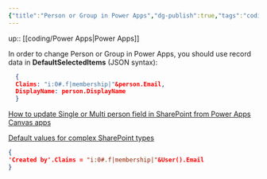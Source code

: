 ```yaml
---
{"title":"Person or Group in Power Apps","dg-publish":true,"tags":"coding/power-apps","language":"en","permalink":"/coding/person-or-group-in-power-apps/","dgPassFrontmatter":true}
---
```


up:: [[coding/Power Apps\|Power Apps]]

In order to change Person or Group in Power Apps, you should use record data in **DefaultSelectedItems** (JSON syntax):
  
```json
  {
  Claims: "i:0#.f|membership|"&person.Email,
  DisplayName: person.DisplayName
  }
  ```

  [How to update Single or Multi person field in SharePoint from Power Apps Canvas apps](https://debajmecrm.com/how-to-update-single-or-multi-person-field-in-sharepoint-from-power-apps-canvas-apps/)

  [Default values for complex SharePoint types](https://powerapps.microsoft.com/en-us/blog/default-values-for-complex-sharepoint-types/)

  ```json
  {
  'Created by'.Claims = "i:0#.f|membership|"&User().Email
  }
  ```

